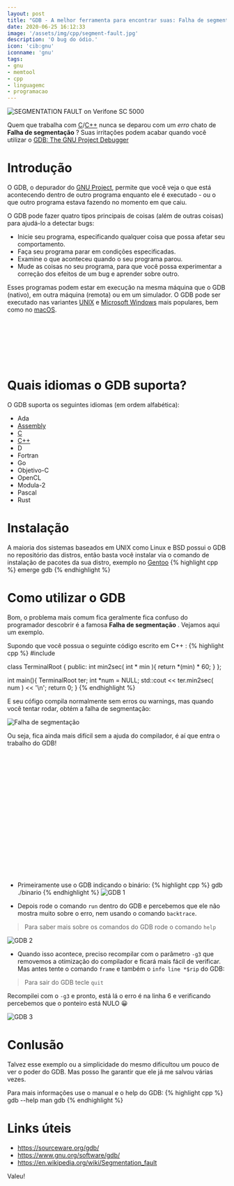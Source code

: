 ```yaml
---
layout: post
title: "GDB - A melhor ferramenta para encontrar suas: Falha de segmentação"
date: 2020-06-25 16:12:33
image: '/assets/img/cpp/segment-fault.jpg'
description: 'O bug do ódio.'
icon: 'cib:gnu'
iconname: 'gnu'
tags:
- gnu
- memtool
- cpp
- linguagemc
- programacao
---
```


![SEGMENTATION FAULT on Verifone SC 5000](/assets/img/cpp/segment-fault.jpg)

Quem que trabalha com [C](https://terminalroot.com.br/tags/#linguagemc)/[C++](https://terminalroot.com.br/tags/#cpp) nunca se deparou com um *erro* chato de **Falha de segmentação** ? Suas irritações podem acabar quando você utilizar o [GDB: The GNU Project Debugger](https://www.gnu.org/software/gdb/)

# Introdução
O GDB, o depurador do [GNU Project](https://terminalroot.com.br/tags/#gnu), permite que você veja o que está acontecendo dentro de outro programa enquanto ele é executado - ou o que outro programa estava fazendo no momento em que caiu.

O GDB pode fazer quatro tipos principais de coisas (além de outras coisas) para ajudá-lo a detectar bugs:
+ Inicie seu programa, especificando qualquer coisa que possa afetar seu comportamento.
+ Faça seu programa parar em condições especificadas.
+ Examine o que aconteceu quando o seu programa parou.
+ Mude as coisas no seu programa, para que você possa experimentar a correção dos efeitos de um bug e aprender sobre outro.

Esses programas podem estar em execução na mesma máquina que o GDB (nativo), em outra máquina (remota) ou em um simulador. O GDB pode ser executado nas variantes [UNIX](https://terminalroot.com.br/tags/#unix) e [Microsoft Windows](https://terminalroot.com.br/tags/#windows) mais populares, bem como no [macOS](https://terminalroot.com.br/tags/#macos).

<!-- LISTA MIN -->
<script async src="//pagead2.googlesyndication.com/pagead/js/adsbygoogle.js"></script>
<ins class="adsbygoogle"
style="display:inline-block;width:730px;height:95px"
data-ad-client="ca-pub-2838251107855362"
data-ad-slot="5351066970"></ins>
<script>
(adsbygoogle = window.adsbygoogle || []).push({});
</script>

# Quais idiomas o GDB suporta?
O GDB suporta os seguintes idiomas (em ordem alfabética):

+ Ada
+ [Assembly](https://terminalroot.com.br/2019/10/linguagem-de-programacao.html)
+ [C](https://terminalroot.com.br/tags/#linguagemc)
+ [C++](https://terminalroot.com.br/cpp)
+ D
+ Fortran
+ Go
+ Objetivo-C
+ OpenCL
+ Modula-2
+ Pascal
+ Rust

# Instalação
A maioria dos sistemas baseados em UNIX como Linux e BSD possui o GDB no repositório das distros, então basta você instalar via o comando de instalação de pacotes da sua distro, exemplo no [Gentoo](https://terminalroot.com.br/tags/#gentoo)
{% highlight cpp %}
emerge gdb
{% endhighlight %}

# Como utilizar o GDB
Bom, o problema mais comum fica geralmente fica confuso do programador descobrir é a famosa **Falha de segmentação** . Vejamos aqui um exemplo.

Supondo que você possua o seguinte código escrito em C++ :
{% highlight cpp %}
#include <iostream>

class TerminalRoot {
  public:
    int min2sec( int * min ){
       return *(min) * 60; 
    }
};

int main(){
  TerminalRoot ter;
  int *num = NULL;
  std::cout << ter.min2sec( num ) << '\n';
  return 0;
}
{% endhighlight %}

E seu cófigo compila normalmente sem erros ou warnings, mas quando você tentar rodar, obtém a falha de segmentação:

![Falha de segmentação](/assets/img/cpp/falha-de-segmentacao.png)

Ou seja, fica ainda mais difícil sem a ajuda do compilador, é aí que entra o trabalho do GDB!

<!-- QUADRADO -->
<script async src="//pagead2.googlesyndication.com/pagead/js/adsbygoogle.js"></script>
<ins class="adsbygoogle"
style="display:inline-block;width:336px;height:280px"
data-ad-client="ca-pub-2838251107855362"
data-ad-slot="5351066970"></ins>
<script>
(adsbygoogle = window.adsbygoogle || []).push({});
</script>

+ Primeiramente use o GDB indicando o binário:
{% highlight cpp %}
gdb ./binario
{% endhighlight %}
![GDB 1](/assets/img/cpp/gdb-1.png)

+ Depois rode o comando `run` dentro do GDB e percebemos que ele não mostra muito sobre o erro, nem usando o comando `backtrace`.
> Para saber mais sobre os comandos do GDB rode o comando `help`

![GDB 2](/assets/img/cpp/gdb-2.png)

+ Quando isso acontece, preciso recompilar com o parâmetro `-g3` que removemos a otimização do compilador e ficará mais fácil de verificar. Mas antes tente o comando `frame` e também o `info line *$rip` do GDB:
> Para sair do GDB tecle `quit`

Recompilei com o `-g3` e pronto, está lá o erro é na linha 6 e verificando percebemos que o ponteiro está NULO 😀️

![GDB 3](/assets/img/cpp/gdb-3.png)

# Conlusão
Talvez esse exemplo ou a simplicidade do mesmo dificultou um pouco de ver o poder do GDB. Mas posso lhe garantir que ele já me salvou várias vezes.

Para mais informações use o manual e o help do GDB:
{% highlight cpp %}
gdb --help
man gdb
{% endhighlight %}
# Links úteis
+ <https://sourceware.org/gdb/>
+ <https://www.gnu.org/software/gdb/>
+ <https://en.wikipedia.org/wiki/Segmentation_fault>


Valeu!





